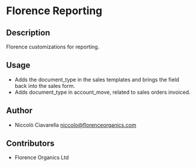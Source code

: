 Florence Reporting
==================

Description
-----------
Florence customizations for reporting.

Usage
-----
* Adds the document_type in the sales templates and brings the field 
 back into the sales form.
* Adds document_type in account_move, related to sales orders invoiced.

Author
------
* Niccolò Ciavarella <niccolo@florenceorganics.com>

Contributors
------------
* Florence Organics Ltd